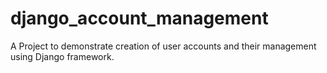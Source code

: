 # django_account_management
A Project to demonstrate creation of user accounts and their management using Django framework.

